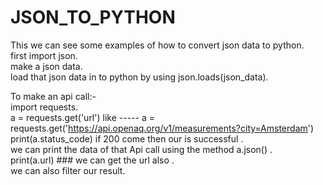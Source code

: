 # JSON_TO_PYTHON
This we can see some examples of how to convert json data to python. <br>
first import json. <br>
make a json data. <br>
load that json data in  to  python by using json.loads(json_data). <br>





To make an api call:- <br>
import requests. <br>
a = requests.get('url')   like ----- a = requests.get('https://api.openaq.org/v1/measurements?city=Amsterdam') <br>
print(a.status_code)  if 200 come then our is successful . <br>
we can print the data of that Api call using the method a.json() . <br>
print(a.url)  ### we can get the url also . <br>
we can also filter our result. <br>








